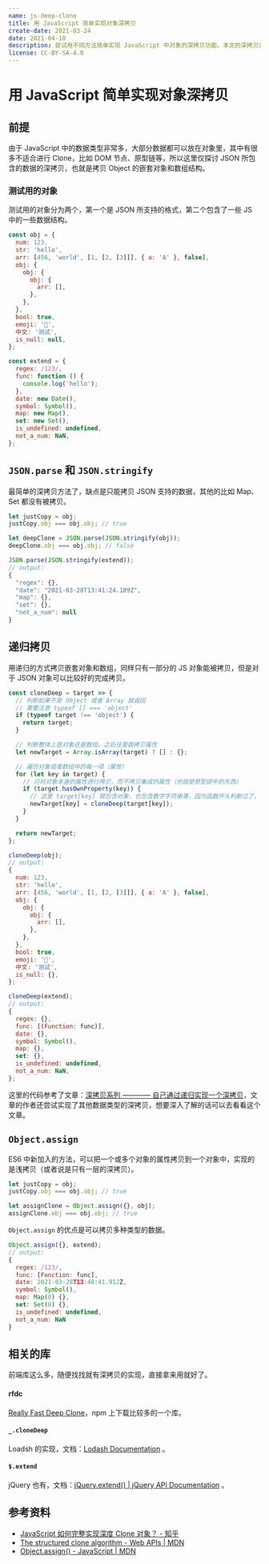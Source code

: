 ```yaml
---
name: js-deep-clone
title: 用 JavaScript 简单实现对象深拷贝
create-date: 2021-03-24
date: 2021-04-10
description: 尝试用不同方法简单实现 JavaScript 中对象的深拷贝功能。本文的深拷贝只考虑嵌套的对象和数组，不考虑函数、正则等复杂情况。
license: CC-BY-SA-4.0
---
```


# 用 JavaScript 简单实现对象深拷贝

## 前提

由于 JavaScript 中的数据类型非常多，大部分数据都可以放在对象里，其中有很多不适合进行 Clone，比如 DOM 节点、原型链等，所以这里仅探讨 JSON 所包含的数据的深拷贝，也就是拷贝 Object 的嵌套对象和数组结构。

### 测试用的对象

测试用的对象分为两个，第一个是 JSON 所支持的格式，第二个包含了一些 JS 中的一些数据结构。

```js
const obj = {
  num: 123,
  str: 'hello',
  arr: [456, 'world', [1, [2, [3]]], { a: 'A' }, false],
  obj: {
    obj: {
      obj: {
        arr: [],
      },
    },
  },
  bool: true,
  emoji: '🚀',
  中文: '测试',
  is_null: null,
};
```

```js
const extend = {
  regex: /123/,
  func: function () {
    console.log('hello');
  },
  date: new Date(),
  symbol: Symbol(),
  map: new Map(),
  set: new Set(),
  is_undefined: undefined,
  not_a_num: NaN,
};
```

## `JSON.parse` 和 `JSON.stringify`

最简单的深拷贝方法了，缺点是只能拷贝 JSON 支持的数据，其他的比如 Map、Set 都没有被拷贝。

```js
let justCopy = obj;
justCopy.obj === obj.obj; // true

let deepClone = JSON.parse(JSON.stringify(obj));
deepClone.obj === obj.obj; // false

JSON.parse(JSON.stringify(extend));
// output:
{
  "regex": {},
  "date": "2021-03-28T13:41:24.189Z",
  "map": {},
  "set": {},
  "not_a_num": null
}

```

## 递归拷贝

用递归的方式拷贝嵌套对象和数组，同样只有一部分的 JS 对象能被拷贝，但是对于 JSON 对象可以比较好的完成拷贝。

```js
const cloneDeep = target => {
  // 判断如果不是 Object 或者 Array 就返回
  // 需要注意 typeof [] === 'object'
  if (typeof target !== 'object') {
    return target;
  }

  // 判断整体上是对象还是数组，之后往里面拷贝属性
  let newTarget = Array.isArray(target) ? [] : {};

  // 遍历对象或者数组中的每一项（属性）
  for (let key in target) {
    // 只对对象本身的属性进行拷贝，而不拷贝集成的属性（也就是原型链中的东西）
    if (target.hasOwnProperty(key)) {
      // 这里 target[key] 既包含对象，也包含数字字符串等，因为函数开头判断过了，不是对象和数组的直接返回
      newTarget[key] = cloneDeep(target[key]);
    }
  }

  return newTarget;
};
```

```js
cloneDeep(obj);
// output:
{
  num: 123,
  str: 'hello',
  arr: [456, 'world', [1, [2, [3]]], { a: 'A' }, false],
  obj: {
    obj: {
      obj: {
        arr: [],
      },
    },
  },
  bool: true,
  emoji: '🚀',
  中文: '测试',
  is_null: {},
};

cloneDeep(extend);
// output:
{
  regex: {},
  func: [(Function: func)],
  date: {},
  symbol: Symbol(),
  map: {},
  set: {},
  is_undefined: undefined,
  not_a_num: NaN,
};
```

这里的代码参考了文章：[深拷贝系列 ———— 自己通过递归实现一个深拷贝](https://juejin.cn/post/6844904004170809351#heading-15)，文章的作者还尝试实现了其他数据类型的深拷贝，想要深入了解的话可以去看看这个文章。

## `Object.assign`

ES6 中新加入的方法，可以把一个或多个对象的属性拷贝到一个对象中，实现的是浅拷贝（或者说是只有一层的深拷贝）。

```js
let justCopy = obj;
justCopy.obj === obj.obj; // true

let assignClone = Object.assign({}, obj);
assignClone.obj === obj.obj; // true
```

`Object.assign` 的优点是可以拷贝多种类型的数据。

```js
Object.assign({}, extend);
// output:
{
  regex: /123/,
  func: [Function: func],
  date: 2021-03-28T13:48:41.912Z,
  symbol: Symbol(),
  map: Map(0) {},
  set: Set(0) {},
  is_undefined: undefined,
  not_a_num: NaN
}
```

## 相关的库

前端库这么多，随便找找就有深拷贝的实现，直接拿来用就好了。

#### rfdc

[Really Fast Deep Clone](https://www.npmjs.com/package/rfdc)，npm 上下载比较多的一个库。

#### `_.cloneDeep`

Loadsh 的实现，文档：[Lodash Documentation](https://lodash.com/docs/4.17.15#cloneDeep) 。

#### `$.extend`

jQuery 也有，文档：[jQuery.extend() | jQuery API Documentation](https://api.jquery.com/jQuery.extend/) 。

## 参考资料

- [JavaScript 如何完整实现深度 Clone 对象？ - 知乎](https://www.zhihu.com/question/47746441)
- [The structured clone algorithm - Web APIs | MDN](https://developer.mozilla.org/en-US/docs/Web/API/Web_Workers_API/Structured_clone_algorithm)
- [Object.assign() - JavaScript | MDN](https://developer.mozilla.org/zh-CN/docs/Web/JavaScript/Reference/Global_Objects/Object/assign)
